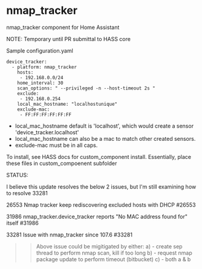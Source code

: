 # nmap_tracker
nmap_tracker component for Home Assistant

NOTE: Temporary until PR submittal to HASS core

Sample configuration.yaml

```
device_tracker:
  - platform: nmap_tracker
    hosts:
     - 192.168.0.0/24
    home_interval: 30
    scan_options: " --privileged -n --host-timeout 2s "
    exclude:
     - 192.168.0.254
    local_mac_hostname: "localhostunique"
    exclude-mac:
     - FF:FF:FF:FF:FF:FF
```

- local_mac_hostname default is 'localhost', which would create a sensor 'device_tracker.localhost'
- local_mac_hostname can also be a mac to match other created sensors.
- exclude-mac must be in all caps.


To install, see HASS docs for custom_component install.
Essentially, place these files in custom_compoenent subfolder


STATUS:

I believe this update resolves the below 2 issues, but I'm still examining how to resolve 33281

26553
Nmap tracker keep rediscovering excluded hosts with DHCP #26553

31986
nmap_tracker.device_tracker reports "No MAC address found for" itself #31986



33281
Issue with nmap_tracker since 107.6 #33281

>> Above issue could be migitigated by either:
a) - create sep thread to perform nmap scan, kill if too long
b) - request nmap package update to perform timeout (bitbucket)
c) - both a & b 
